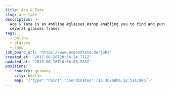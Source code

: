 ```yaml
---
title: Ace & Tate
slug: ace-tate
description: >-
  Ace & Tate is an #online #glasses #shop enabling you to find and purchase
  several glasses frames
tags:
  - online
  - glasses
  - shop
job_board_url: 'https://www.aceandtate.de/jobs'
created_at: '2017-06-28T20:34:24.771Z'
updated_at: '2019-06-16T10:36:08.533Z'
positions:
  - country: germany
    city: berlin
    map: '{"type":"Point","coordinates":[13.3676806,52.5141906]}'
---
```


